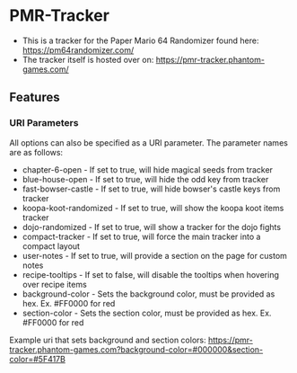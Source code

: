 # PMR-Tracker

* This is a tracker for the Paper Mario 64 Randomizer found here: https://pm64randomizer.com/
* The tracker itself is hosted over on: https://pmr-tracker.phantom-games.com/

## Features

### URI Parameters

All options can also be specified as a URI parameter. The parameter names are as follows:

* chapter-6-open - If set to true, will hide magical seeds from tracker
* blue-house-open - If set to true, will hide the odd key from tracker
* fast-bowser-castle - If set to true, will hide bowser's castle keys from tracker
* koopa-koot-randomized - If set to true, will show the koopa koot items tracker
* dojo-randomized - If set to true, will show a tracker for the dojo fights
* compact-tracker - If set to true, will force the main tracker into a compact layout
* user-notes - If set to true, will provide a section on the page for custom notes
* recipe-tooltips - If set to false, will disable the tooltips when hovering over recipe items
* background-color - Sets the background color, must be provided as hex. Ex. #FF0000 for red
* section-color - Sets the section color, must be provided as hex. Ex. #FF0000 for red

Example uri that sets background and section colors: https://pmr-tracker.phantom-games.com?background-color=#000000&section-color=#5F417B